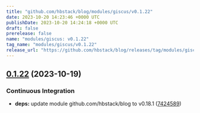```yaml
---
title: "github.com/hbstack/blog/modules/giscus/v0.1.22"
date: 2023-10-20 14:23:46 +0000 UTC
publishDate: 2023-10-20 14:24:18 +0000 UTC
draft: false
prerelease: false
name: "modules/giscus: v0.1.22"
tag_name: "modules/giscus/v0.1.22"
release_url: "https://github.com/hbstack/blog/releases/tag/modules/giscus/v0.1.22"
---
```


## [0.1.22](https://github.com/hbstack/blog/compare/modules/giscus/v0.1.21...modules/giscus/v0.1.22) (2023-10-19)


### Continuous Integration

* **deps:** update module github.com/hbstack/blog to v0.18.1 ([7424589](https://github.com/hbstack/blog/commit/7424589a7c50c90858f2df1cac342c890a5a1a0b))
